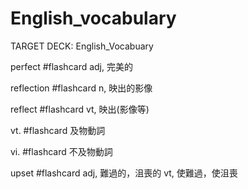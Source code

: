 # English_vocabulary

TARGET DECK: English_Vocabuary

perfect #flashcard 
adj, 完美的

reflection #flashcard 
n, 映出的影像

reflect #flashcard 
vt, 映出(影像等)

vt.  #flashcard 
及物動詞

vi. #flashcard 
不及物動詞

upset #flashcard 
adj, 難過的，沮喪的
vt, 使難過，使沮喪
